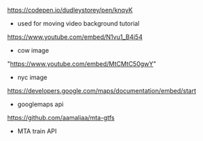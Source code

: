 https://codepen.io/dudleystorey/pen/knqyK
- used for moving video background tutorial

https://www.youtube.com/embed/N1vu1_B4i54
- cow image

"https://www.youtube.com/embed/MtCMtC50gwY"
- nyc image

https://developers.google.com/maps/documentation/embed/start
- googlemaps api


https://github.com/aamaliaa/mta-gtfs
- MTA train API
